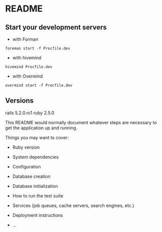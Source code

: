 # README

## Start your development servers

* with Forman
```
foreman start -f Procfile.dev
```
* with hivemind
```
hivemind Procfile.dev
```

* with Overmind
```
overmind start -f Procfile.dev
```

## Versions
rails 5.2.0.rc1
ruby 2.5.0

This README would normally document whatever steps are necessary to get the
application up and running.

Things you may want to cover:

* Ruby version

* System dependencies

* Configuration

* Database creation

* Database initialization

* How to run the test suite

* Services (job queues, cache servers, search engines, etc.)

* Deployment instructions

* ...
